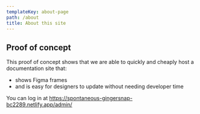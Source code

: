 ```yaml
---
templateKey: about-page
path: /about
title: About this site
---
```


## Proof of concept

This proof of concept shows that we are able to quickly and cheaply host a documentation site that:

- shows Figma frames
- and is easy for designers to update without needing developer time

You can log in at <https://spontaneous-gingersnap-bc2289.netlify.app/admin/>

